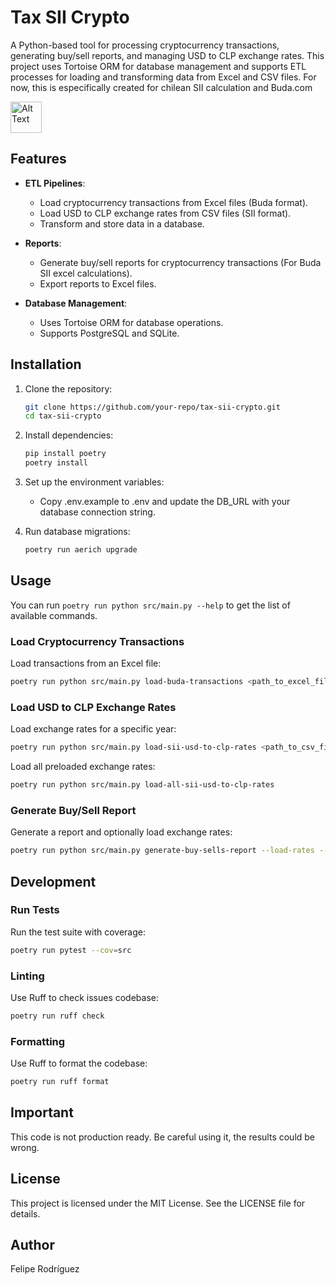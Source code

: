 # Tax SII Crypto

A Python-based tool for processing cryptocurrency transactions, generating buy/sell reports, and managing USD to CLP exchange rates. This project uses Tortoise ORM for database management and supports ETL processes for loading and transforming data from Excel and CSV files.
For now, this is especifically created for chilean SII calculation and Buda.com

<a href="https://ko-fi.com/farodrig" target="_blank">
  <img src="https://github.com/user-attachments/assets/c9ac045b-faea-4fac-ac6a-3820fa07b473" alt="Alt Text" height="50">
</a>


## Features

- **ETL Pipelines**:
  - Load cryptocurrency transactions from Excel files (Buda format).
  - Load USD to CLP exchange rates from CSV files (SII format).
  - Transform and store data in a database.

- **Reports**:
  - Generate buy/sell reports for cryptocurrency transactions (For Buda SII excel calculations).
  - Export reports to Excel files.

- **Database Management**:
  - Uses Tortoise ORM for database operations.
  - Supports PostgreSQL and SQLite.

## Installation

1. Clone the repository:
   ```bash
   git clone https://github.com/your-repo/tax-sii-crypto.git
   cd tax-sii-crypto
   ```

2. Install dependencies:
    ```bash
    pip install poetry
    poetry install
    ```

3. Set up the environment variables:
    - Copy .env.example to .env and update the DB_URL with your database connection string.

4. Run database migrations:
    ```bash
    poetry run aerich upgrade
    ```

## Usage
You can run `poetry run python src/main.py --help` to get the list of available commands.

### Load Cryptocurrency Transactions
Load transactions from an Excel file:
```bash
poetry run python src/main.py load-buda-transactions <path_to_excel_file>
```

### Load USD to CLP Exchange Rates
Load exchange rates for a specific year:
```bash
poetry run python src/main.py load-sii-usd-to-clp-rates <path_to_csv_file> <year>
```

Load all preloaded exchange rates:
```bash
poetry run python src/main.py load-all-sii-usd-to-clp-rates
```

### Generate Buy/Sell Report
Generate a report and optionally load exchange rates:
```bash
poetry run python src/main.py generate-buy-sells-report --load-rates --filename <output_filename>
```

## Development
### Run Tests
Run the test suite with coverage:
```bash
poetry run pytest --cov=src
```

### Linting
Use Ruff to check issues codebase:
```bash
poetry run ruff check
```

### Formatting
Use Ruff to format the codebase:
```bash
poetry run ruff format
```

## Important
This code is not production ready. Be careful using it, the results could be wrong.

## License
This project is licensed under the MIT License. See the LICENSE file for details.

## Author
Felipe Rodríguez
